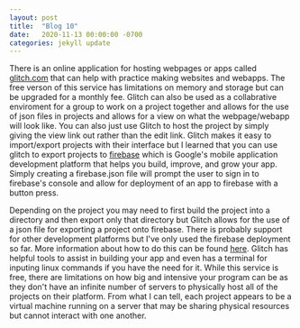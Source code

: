 ```yaml
---
layout: post
title:  "Blog 10"
date:   2020-11-13 00:00:00 -0700
categories: jekyll update
---
```

There is an online application for hosting webpages or apps called <a href="https://glitch.com/" target="_blank">glitch.com</a> that can help with practice making websites and webapps. The free verson of this service has limitations on memory and storage but can be upgraded for a monthly fee. Glitch can also be used as a collabrative enviroment for a group to work on a project together and allows for the use of json files in projects and allows for a view on what the webpage/webapp will look like. You can also just use Glitch to host the project by simply giving the view link out rather than the edit link. Glitch makes it easy to import/export projects with their interface but I learned that you can use glitch to export projects to <a href="https://firebase.google.com/" target="_blank">firebase</a> which is Google's mobile application development platform that helps you build, improve, and grow your app. Simply creating a firebase.json file will prompt the user to sign in to firebase's console and allow for deployment of an app to firebase with a button press.

Depending on the project you may need to first build the project into a directory and then export only that directory but Glitch allows for the use of a json file for exporting a project onto firebase. There is probably support for other development platforms but I've only used the firebase deployment so far. More information about how to do this can be found <a href="https://medium.com/glitch/build-firebase-apps-instantly-on-glitch-e312e594701c" target="_blank">here</a>. Glitch has helpful tools to assist in building your app and even has a terminal for inputing linux commands if you have the need for it. While this service is free, there are limitations on how big and intensive your program can be as they don't have an infinite number of servers to physically host all of the projects on their platform. From what I can tell, each project appears to be a virtual machine running on a server that may be sharing physical resources but cannot interact with one another. 

